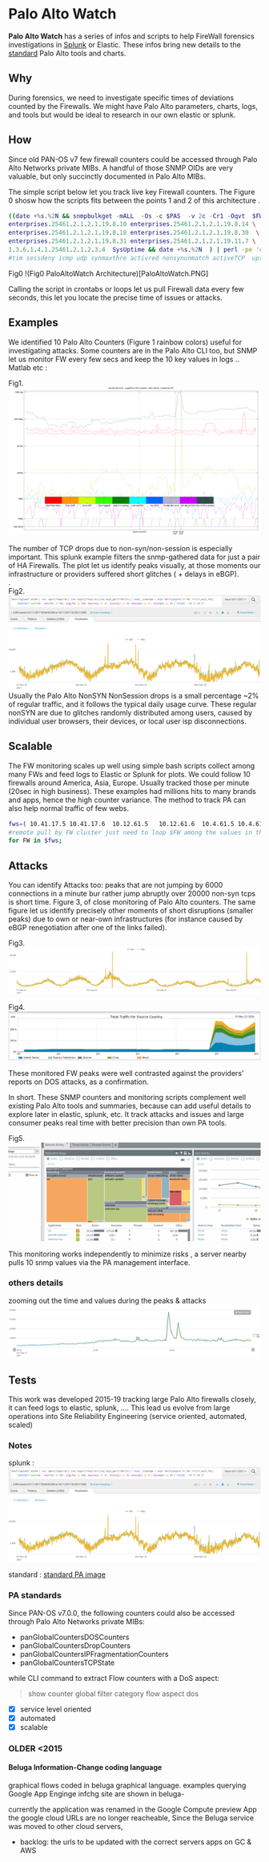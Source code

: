 # Palo Alto Watch

 
**Palo Alto Watch** has a series of infos and scripts to help FireWall forensics investigations in [Splunk] or Elastic.
These infos bring new details to  the [standard] Palo Alto tools and charts.

## Why 

During forensics, we need to investigate specific times of deviations counted by the Firewalls.
We might have Palo Alto parameters, charts, logs, and tools but would be ideal to research in our own elastic or splunk.

## How

Since old PAN-OS v7 few firewall counters could be accessed through Palo Alto Networks private MIBs.
A handful of those SNMP OIDs are very valuable, but only succinctly documented in Palo Alto MIBs.

The simple script below let you track live key Firewall counters.
 The Figure 0 shosw how the scripts fits between the points 1 and 2 of this architecture .

```bash
((date +%s.%2N && snmpbulkget -mALL  -Os -c $PAS  -v 2c -Cr1 -Oqvt  $FW \
enterprises.25461.2.1.2.1.19.8.10 enterprises.25461.2.1.2.1.19.8.14 \ 
enterprises.25461.2.1.2.1.19.8.18 enterprises.25461.2.1.2.1.19.8.30  \
enterprises.25461.2.1.2.1.19.8.31 enterprises.25461.2.1.2.1.19.11.7 \
1.3.6.1.4.1.25461.2.1.2.3.4  SysUptime && date +%s.%2N  ) | perl -pe 'chop; s/$/ /g' && echo ) >> $bas/pa-$FW.txt
#tim sessdeny icmp udp synmaxthre activred nonsynunmatch activeTCP  upti time
```

Fig0 !(Fig0 PaloAltoWatch Architecture)[PaloAltoWatch.PNG]

Calling the script in crontabs or loops let us pull Firewall data every few  seconds, this let you locate the precise time of issues or attacks.

## Examples


We identified 10 Palo Alto Counters (Figure 1 rainbow colors) useful for investigating attacks. Some counters are in the Palo Alto CLI too, but SNMP let us monitor FW every few secs and keep the 10 key values in logs .. Matlab etc :
 
Fig1. ![identified 8 Palo Alto Counters that can be monitored and sent to logs (e.g. in Matlab)](doc/18n-counters2.PNG)

The number of TCP drops due to non-syn/non-session is especially important. This splunk example filters the snmp-gathered data for just a pair of HA Firewalls. The plot let us identify peaks visually, at those moments our infrastructure or providers suffered short glitches ( + delays in  eBGP).  
.  
Fig2.  ![demo of TCP peaks detected](doc/1113-fw.png)
Usually the Palo Alto NonSYN NonSession drops is a small percentage ~2% of regular traffic, and it follows the typical daily usage curve. These regular nonSYN are due to glitches randomly distributed among users, caused by individual user browsers, their devices, or local user isp disconnections. 

 
## Scalable
 
The FW monitoring scales up well using simple bash scripts collect among many FWs and feed logs to Elastic or Splunk for plots. We could follow 10 firewalls around America, Asia, Europe. Usually tracked those per minute (20sec in high business). These examples had millions hits to many brands and apps, hence the high counter variance. The method to track PA can also help normal traffic of few webs.
```bash
fws=( 10.41.17.5 10.41.17.6  10.12.61.5   10.12.61.6  10.4.61.5 10.4.61.6 10.6.61.5  10.6.61.6 pwallx-1.domain  pwallx-2.domain   )
#remote pull by FW cluster just need to loop $FW among the values in the $fws list
for FW in $fws;
```
## Attacks
You can identify Attacks too: peaks that are not jumping by 6000 connections in a minute bur rather jump abruptly over 20000 non-syn tcps is short time. Figure 3, of close monitoring of Palo Alto counters. The same figure let us identify precisely other moments of short disruptions (smaller peaks) due to own or near-own infrastructures (for instance caused by eBGP renegotiation after one of the links failed).
 
Fig3. ![fw Attacks + others ](doc/26s-fw.png)

Fig4. ![provide](doc/ISP-dos-alerts.png) 

These monitored FW peaks were well contrasted against the providers’ reports on DOS attacks, as a confirmation.
   
In short. These SNMP counters and monitoring scripts complement well existing Palo Alto tools and summaries, because can add useful details to explore later in elastic, splunk, etc. It track attacks and issues and large consumer peaks real time with better precision than own PA tools.
  

Fig5.  ![Palo Alto standard summary of traffic](doc/pa-standard.png)


This monitoring works independently to minimize risks , a server nearby pulls 10 snmp values via the PA management interface.


### others details

zooming out the time and values during the peaks & attacks
![demo: nonsessions PAloAlto counter during attacks](doc/nonsess-sep17-12hrs.png) 

 
## Tests
This work was developed 2015-19 tracking large Palo Alto firewalls closely, it can feed logs to elastic, splunk, …. 
This lead us evolve from large operations into Site Reliability Engineering (service oriented, automated, scaled)

### Notes

 

splunk
: ![splunk image](doc/1113-fw.png)

standard
: [standard PA image](doc/pa-standard.png)


[splunk]: #notes "image below"

[standard]: #notes "image below"  

 


### PA standards

Since PAN-OS v7.0.0, the following counters could also be accessed through Palo Alto Networks private MIBs:
 
- panGlobalCountersDOSCounters
- panGlobalCountersDropCounters
- panGlobalCountersIPFragmentationCounters
- panGlobalCountersTCPState
 
while  CLI command to extract Flow counters with a DoS aspect:
> show counter global filter category flow aspect dos


- [x] service level oriented
- [x] automated
- [x] scalable

### OLDER <2015

#### Beluga Information-Change coding language  
 
graphical flows coded in beluga graphical language. 
examples querying Google App Enginge infchg site are shown in beluga-

currently the application was renamed in the Google Compute preview App
the google cloud URLs  are no longer reacheable, Since the Beluga service was moved to other cloud servers, 
  - backlog:  the urls to be updated with the correct servers apps on GC & AWS

